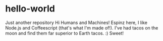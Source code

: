 # hello-world
Just another repository
Hi Humans and Machines!
Espinz here, I like Node.js and Coffeescript (that's what I'm made of!).
I've had tacos on the moon and find them far superior to Earth tacos.
:)
Sweet!
